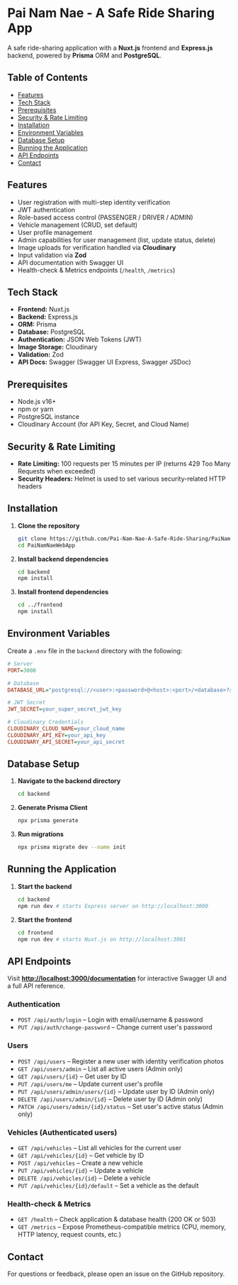# Pai Nam Nae - A Safe Ride Sharing App

A safe ride-sharing application with a **Nuxt.js** frontend and **Express.js** backend, powered by **Prisma** ORM and **PostgreSQL**.

## Table of Contents

- [Features](#features)
- [Tech Stack](#tech-stack)
- [Prerequisites](#prerequisites)
- [Security & Rate Limiting](#security--rate-limiting)
- [Installation](#installation)
- [Environment Variables](#environment-variables)
- [Database Setup](#database-setup)
- [Running the Application](#running-the-application)
- [API Endpoints](#api-endpoints)
- [Contact](#contact)

## Features

- User registration with multi-step identity verification
- JWT authentication
- Role-based access control (PASSENGER / DRIVER / ADMIN)
- Vehicle management (CRUD, set default)
- User profile management
- Admin capabilities for user management (list, update status, delete)
- Image uploads for verification handled via **Cloudinary**
- Input validation via **Zod**
- API documentation with Swagger UI
- Health-check & Metrics endpoints (`/health`, `/metrics`)

## Tech Stack

- **Frontend:** Nuxt.js
- **Backend:** Express.js
- **ORM:** Prisma
- **Database:** PostgreSQL
- **Authentication:** JSON Web Tokens (JWT)
- **Image Storage:** Cloudinary
- **Validation:** Zod
- **API Docs:** Swagger (Swagger UI Express, Swagger JSDoc)

## Prerequisites

- Node.js v16+
- npm or yarn
- PostgreSQL instance
- Cloudinary Account (for API Key, Secret, and Cloud Name)

## Security & Rate Limiting

- **Rate Limiting:** 100 requests per 15 minutes per IP (returns 429 Too Many Requests when exceeded)
- **Security Headers:** Helmet is used to set various security-related HTTP headers

## Installation

1.  **Clone the repository**

    ```bash
    git clone https://github.com/Pai-Nam-Nae-A-Safe-Ride-Sharing/PaiNamNaeWebApp.git
    cd PaiNamNaeWebApp
    ```

2.  **Install backend dependencies**

    ```bash
    cd backend
    npm install
    ```

3.  **Install frontend dependencies**

    ```bash
    cd ../frontend
    npm install
    ```

## Environment Variables

Create a `.env` file in the `backend` directory with the following:

```ini
# Server
PORT=3000

# Database
DATABASE_URL="postgresql://<user>:<password>@<host>:<port>/<database>?schema=public"

# JWT Secret
JWT_SECRET=your_super_secret_jwt_key

# Cloudinary Credentials
CLOUDINARY_CLOUD_NAME=your_cloud_name
CLOUDINARY_API_KEY=your_api_key
CLOUDINARY_API_SECRET=your_api_secret
```

## Database Setup

1.  **Navigate to the backend directory**
    ```bash
    cd backend
    ```
2.  **Generate Prisma Client**
    ```bash
    npx prisma generate
    ```
3.  **Run migrations**
    ```bash
    npx prisma migrate dev --name init
    ```

## Running the Application

1.  **Start the backend**
    ```bash
    cd backend
    npm run dev # starts Express server on http://localhost:3000
    ```
2.  **Start the frontend**
    ```bash
    cd frontend
    npm run dev # starts Nuxt.js on http://localhost:3001
    ```

## API Endpoints

Visit [**http://localhost:3000/documentation**](http://localhost:3000/documentation) for interactive Swagger UI and a full API reference.

### Authentication

-   `POST /api/auth/login` – Login with email/username & password
-   `PUT /api/auth/change-password` – Change current user's password

### Users

-   `POST /api/users` – Register a new user with identity verification photos
-   `GET /api/users/admin` – List all active users (Admin only)
-   `GET /api/users/{id}` – Get user by ID
-   `PUT /api/users/me` – Update current user's profile
-   `PUT /api/users/admin/users/{id}` – Update user by ID (Admin only)
-   `DELETE /api/users/admin/{id}` – Delete user by ID (Admin only)
-   `PATCH /api/users/admin/{id}/status` – Set user's active status (Admin only)

### Vehicles (Authenticated users)

-   `GET /api/vehicles` – List all vehicles for the current user
-   `GET /api/vehicles/{id}` – Get vehicle by ID
-   `POST /api/vehicles` – Create a new vehicle
-   `PUT /api/vehicles/{id}` – Update a vehicle
-   `DELETE /api/vehicles/{id}` – Delete a vehicle
-   `PUT /api/vehicles/{id}/default` – Set a vehicle as the default

### Health-check & Metrics

-   `GET /health` – Check application & database health (200 OK or 503)
-   `GET /metrics` – Expose Prometheus-compatible metrics (CPU, memory, HTTP latency, request counts, etc.)

## Contact

For questions or feedback, please open an issue on the GitHub repository.